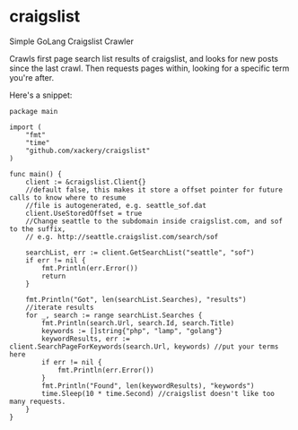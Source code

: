 # craigslist
Simple GoLang Craigslist Crawler

Crawls first page search list results of craigslist, and looks for new posts since the last crawl.
Then requests pages within, looking for a specific term you're after.

Here's a snippet:

```
package main

import (
	"fmt"
	"time"
	"github.com/xackery/craigslist"
)

func main() {
	client := &craigslist.Client{}
	//default false, this makes it store a offset pointer for future calls to know where to resume
	//file is autogenerated, e.g. seattle_sof.dat
	client.UseStoredOffset = true 
	//Change seattle to the subdomain inside craigslist.com, and sof to the suffix,
	// e.g. http://seattle.craigslist.com/search/sof

	searchList, err := client.GetSearchList("seattle", "sof")
	if err != nil {
		fmt.Println(err.Error())
		return
	}

	fmt.Println("Got", len(searchList.Searches), "results")
	//iterate results
	for _, search := range searchList.Searches {
		fmt.Println(search.Url, search.Id, search.Title)
		keywords := []string{"php", "lamp", "golang"}
		keywordResults, err := client.SearchPageForKeywords(search.Url, keywords) //put your terms here
		if err != nil {
			fmt.Println(err.Error())
		}
		fmt.Println("Found", len(keywordResults), "keywords")
		time.Sleep(10 * time.Second) //craigslist doesn't like too many requests.
	}
}

```